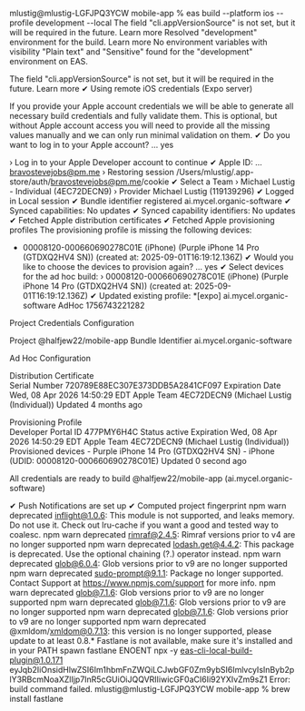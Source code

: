 mlustig@mlustig-LGFJPQ3YCW mobile-app % eas build --platform ios --profile development --local
The field "cli.appVersionSource" is not set, but it will be required in the future. Learn more
Resolved "development" environment for the build. Learn more
No environment variables with visibility "Plain text" and "Sensitive" found for the "development" environment on EAS.

The field "cli.appVersionSource" is not set, but it will be required in the future. Learn more
✔ Using remote iOS credentials (Expo server)

If you provide your Apple account credentials we will be able to generate all necessary build credentials and fully validate them.
This is optional, but without Apple account access you will need to provide all the missing values manually and we can only run minimal validation on them.
✔ Do you want to log in to your Apple account? … yes

› Log in to your Apple Developer account to continue
✔ Apple ID: … bravostevejobs@pm.me
› Restoring session /Users/mlustig/.app-store/auth/bravostevejobs@pm.me/cookie
✔ Select a Team › Michael Lustig - Individual (4EC72DECN9)
› Provider Michael Lustig (119139296)
✔ Logged in Local session
✔ Bundle identifier registered ai.mycel.organic-software
✔ Synced capabilities: No updates
✔ Synced capability identifiers: No updates
✔ Fetched Apple distribution certificates
✔ Fetched Apple provisioning profiles
The provisioning profile is missing the following devices:

- 00008120-000660690278C01E (iPhone) (Purple iPhone 14 Pro (GTDXQ2HV4 SN)) (created at: 2025-09-01T16:19:12.136Z)
  ✔ Would you like to choose the devices to provision again? … yes
  ✔ Select devices for the ad hoc build: › 00008120-000660690278C01E (iPhone) (Purple iPhone 14 Pro (GTDXQ2HV4 SN)) (created at: 2025-09-01T16:19:12.136Z)
  ✔ Updated existing profile: \*[expo] ai.mycel.organic-software AdHoc 1756743221282

Project Credentials Configuration

Project @halfjew22/mobile-app
Bundle Identifier ai.mycel.organic-software

Ad Hoc Configuration

Distribution Certificate  
Serial Number 720789E88EC307E373DDB5A2841CF097
Expiration Date Wed, 08 Apr 2026 14:50:29 EDT
Apple Team 4EC72DECN9 (Michael Lustig (Individual))
Updated 4 months ago

Provisioning Profile  
Developer Portal ID 477PMY6H4C
Status active
Expiration Wed, 08 Apr 2026 14:50:29 EDT
Apple Team 4EC72DECN9 (Michael Lustig (Individual))
Provisioned devices - Purple iPhone 14 Pro (GTDXQ2HV4 SN) - iPhone (UDID: 00008120-000660690278C01E)
Updated 0 second ago

All credentials are ready to build @halfjew22/mobile-app (ai.mycel.organic-software)

✔ Push Notifications are set up
✔ Computed project fingerprint
npm warn deprecated inflight@1.0.6: This module is not supported, and leaks memory. Do not use it. Check out lru-cache if you want a good and tested way to coalesc.
npm warn deprecated rimraf@2.4.5: Rimraf versions prior to v4 are no longer supported
npm warn deprecated lodash.get@4.4.2: This package is deprecated. Use the optional chaining (?.) operator instead.
npm warn deprecated glob@6.0.4: Glob versions prior to v9 are no longer supported
npm warn deprecated sudo-prompt@9.1.1: Package no longer supported. Contact Support at https://www.npmjs.com/support for more info.
npm warn deprecated glob@7.1.6: Glob versions prior to v9 are no longer supported
npm warn deprecated glob@7.1.6: Glob versions prior to v9 are no longer supported
npm warn deprecated glob@7.1.6: Glob versions prior to v9 are no longer supported
npm warn deprecated @xmldom/xmldom@0.7.13: this version is no longer supported, please update to at least 0.8.\*
Fastlane is not available, make sure it's installed and in your PATH
spawn fastlane ENOENT
npx -y eas-cli-local-build-plugin@1.0.171 eyJqb2IiOnsidHlwZSI6Im1hbmFnZWQiLCJwbGF0Zm9ybSI6ImlvcyIsInByb2plY3RBcmNoaXZlIjp7InR5cGUiOiJQQVRIIiwicGF0aCI6Ii92YXIvZm9sZ1
Error: build command failed.
mlustig@mlustig-LGFJPQ3YCW mobile-app % brew install fastlane
